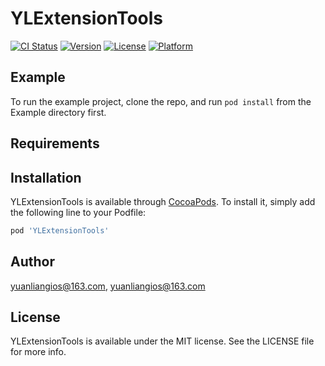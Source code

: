 # YLExtensionTools

[![CI Status](https://img.shields.io/travis/yuanliangios@163.com/YLExtensionTools.svg?style=flat)](https://travis-ci.org/yuanliangios@163.com/YLExtensionTools)
[![Version](https://img.shields.io/cocoapods/v/YLExtensionTools.svg?style=flat)](https://cocoapods.org/pods/YLExtensionTools)
[![License](https://img.shields.io/cocoapods/l/YLExtensionTools.svg?style=flat)](https://cocoapods.org/pods/YLExtensionTools)
[![Platform](https://img.shields.io/cocoapods/p/YLExtensionTools.svg?style=flat)](https://cocoapods.org/pods/YLExtensionTools)

## Example

To run the example project, clone the repo, and run `pod install` from the Example directory first.

## Requirements

## Installation

YLExtensionTools is available through [CocoaPods](https://cocoapods.org). To install
it, simply add the following line to your Podfile:

```ruby
pod 'YLExtensionTools'
```

## Author

yuanliangios@163.com, yuanliangios@163.com

## License

YLExtensionTools is available under the MIT license. See the LICENSE file for more info.
